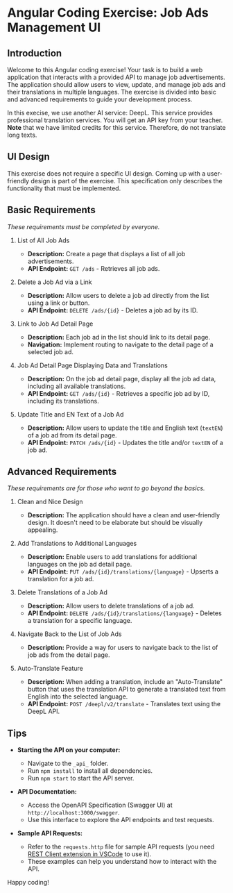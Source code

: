 # Angular Coding Exercise: Job Ads Management UI

## Introduction

Welcome to this Angular coding exercise! Your task is to build a web application that interacts with a provided API to manage job advertisements. The application should allow users to view, update, and manage job ads and their translations in multiple languages. The exercise is divided into basic and advanced requirements to guide your development process.

In this execise, we use another AI service: DeepL. This service provides professional translation services. You will get an API key from your teacher. **Note** that we have limited credits for this service. Therefore, do not translate long texts.

## UI Design

This exercise does not require a specific UI design. Coming up with a user-friendly design is part of the exercise. This specification only describes the functionality that must be implemented.

## Basic Requirements

*These requirements must be completed by everyone.*

1. List of All Job Ads

   - **Description:** Create a page that displays a list of all job advertisements.
   - **API Endpoint:** `GET /ads` - Retrieves all job ads.
   
2. Delete a Job Ad via a Link

   - **Description:** Allow users to delete a job ad directly from the list using a link or button.
   - **API Endpoint:** `DELETE /ads/{id}` - Deletes a job ad by its ID.

3. Link to Job Ad Detail Page

   - **Description:** Each job ad in the list should link to its detail page.
   - **Navigation:** Implement routing to navigate to the detail page of a selected job ad.

4. Job Ad Detail Page Displaying Data and Translations

   - **Description:** On the job ad detail page, display all the job ad data, including all available translations.
   - **API Endpoint:** `GET /ads/{id}` - Retrieves a specific job ad by ID, including its translations.

5. Update Title and EN Text of a Job Ad

   - **Description:** Allow users to update the title and English text (`textEN`) of a job ad from its detail page.
   - **API Endpoint:** `PATCH /ads/{id}` - Updates the title and/or `textEN` of a job ad.

## Advanced Requirements

*These requirements are for those who want to go beyond the basics.*

1. Clean and Nice Design

   - **Description:** The application should have a clean and user-friendly design. It doesn't need to be elaborate but should be visually appealing.

2. Add Translations to Additional Languages

   - **Description:** Enable users to add translations for additional languages on the job ad detail page.
   - **API Endpoint:** `PUT /ads/{id}/translations/{language}` - Upserts a translation for a job ad.

3. Delete Translations of a Job Ad

   - **Description:** Allow users to delete translations of a job ad.
   - **API Endpoint:** `DELETE /ads/{id}/translations/{language}` - Deletes a translation for a specific language.

4. Navigate Back to the List of Job Ads

   - **Description:** Provide a way for users to navigate back to the list of job ads from the detail page.

5. Auto-Translate Feature

   - **Description:** When adding a translation, include an "Auto-Translate" button that uses the translation API to generate a translated text from English into the selected language.
   - **API Endpoint:** `POST /deepl/v2/translate` - Translates text using the DeepL API.

## Tips

- **Starting the API on your computer:**

  - Navigate to the `_api_` folder.
  - Run `npm install` to install all dependencies.
  - Run `npm start` to start the API server.

- **API Documentation:**

  - Access the OpenAPI Specification (Swagger UI) at `http://localhost:3000/swagger`.
  - Use this interface to explore the API endpoints and test requests.

- **Sample API Requests:**

  - Refer to the `requests.http` file for sample API requests (you need [REST Client extension in VSCode](https://marketplace.visualstudio.com/items?itemName=humao.rest-client) to use it).
  - These examples can help you understand how to interact with the API.

Happy coding!
